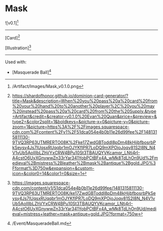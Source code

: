 # Mask

![v0.1][^v0.1.0]

---

[Card][^Card]

[Illustration][^Illustration]

---

Used with:

- [Masquerade Ball][^Masquerade Ball]

[^v0.1.0]: /Artifact/Images/Mask_v0.1.0.png
[^Masquerade Ball]: /Event/MasqueradeBall.md
[^Card]: https://shardofhonor.github.io/dominion-card-generator/?title=Mask&description=When%20you%20pass%20a%20card%20from%20your%20hand%20to%20another%20player%2C%20you%20may%20instead%20pass%20a%20card%20from%20the%20Supply.&type=Artifact&credit=&creator=v0.1.0%20Evan%20Quan&price=&preview=&type2=&color2split=1&boldkeys=&picture-x=0&picture-y=0&picture-zoom=1&picture=https%3A%2F%2Fimages.squarespace-cdn.com%2Fcontent%2Fv1%2F51dca054e4b0b11e26d99fee%2F1481315811130-9TVQ3RP63UTMRERTO08K%2Fke17ZwdGBToddI8pDm48kHijbfbosrbPkSeysy4Js7IUqsxRUqqbr1mOJYKfIPR7LoDQ9mXPOjoJoqy81S2I8N_N4V1vUb5AoIIIbLZhVYxCRW4BPu10St3TBAUQYVKcamqr_LNti4rI-A4cstO6UyXGnywwZn33rYar341YobPCtBFx4A_wMk8TdLhOn9Ud%2Fmedieval%2Bmistress%2Bleather%2Bmask%2Bantique%2Bgold.JPG%3Fformat%3D750w&expansion=&custom-icon=&color0=14&color1=0&size=1
[^Illustration]: https://images.squarespace-cdn.com/content/v1/51dca054e4b0b11e26d99fee/1481315811130-9TVQ3RP63UTMRERTO08K/ke17ZwdGBToddI8pDm48kHijbfbosrbPkSeysy4Js7IUqsxRUqqbr1mOJYKfIPR7LoDQ9mXPOjoJoqy81S2I8N_N4V1vUb5AoIIIbLZhVYxCRW4BPu10St3TBAUQYVKcamqr_LNti4rI-A4cstO6UyXGnywwZn33rYar341YobPCtBFx4A_wMk8TdLhOn9Ud/medieval+mistress+leather+mask+antique+gold.JPG?format=750w
